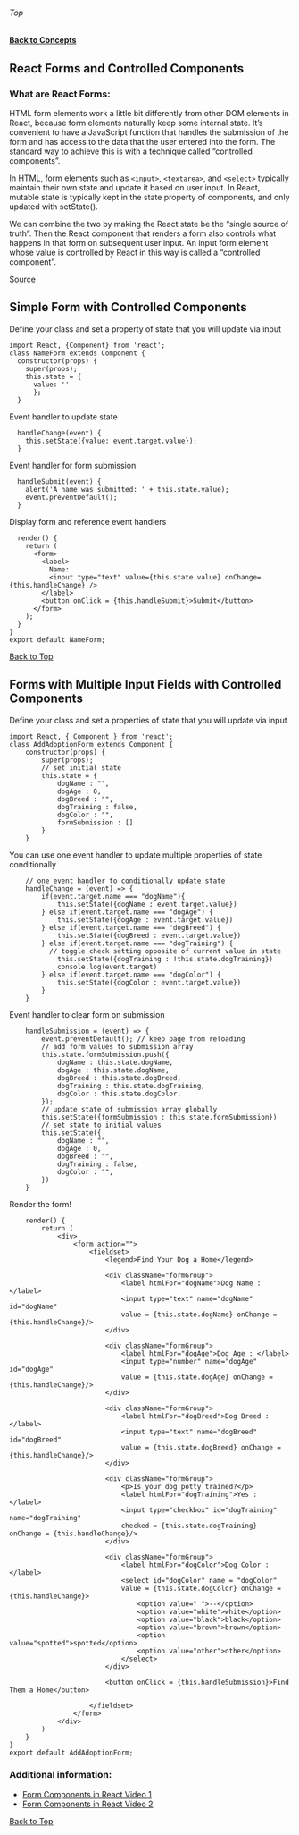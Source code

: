 ###### Top
#### [Back to Concepts](README.md)

## React Forms and Controlled Components

### What are React Forms:
HTML form elements work a little bit differently from other DOM elements in React, because form elements naturally keep some internal state.  It’s convenient to have a JavaScript function that handles the submission of the form and has access to the data that the user entered into the form. The standard way to achieve this is with a technique called “controlled components”.

In HTML, form elements such as `<input>`, `<textarea>`, and `<select>` typically maintain their own state and update it based on user input. In React, mutable state is typically kept in the state property of components, and only updated with setState().

We can combine the two by making the React state be the “single source of truth”. Then the React component that renders a form also controls what happens in that form on subsequent user input. An input form element whose value is controlled by React in this way is called a “controlled component”.

[Source](https://reactjs.org/docs/forms.html)
## Simple Form with Controlled Components
Define your class and set a property of state that you will update via input 
```JSX
import React, {Component} from 'react';
class NameForm extends Component {
  constructor(props) {
    super(props);
    this.state = {
      value: ''
      };
  }
```
Event handler to update state
``` JSX
  handleChange(event) {
    this.setState({value: event.target.value});
  }
```
Event handler for form submission
```JSX
  handleSubmit(event) {
    alert('A name was submitted: ' + this.state.value);
    event.preventDefault();
  }
```
Display form and reference event handlers
```JSX
  render() {
    return (
      <form>
        <label>
          Name:
          <input type="text" value={this.state.value} onChange={this.handleChange} />
        </label>
        <button onClick = {this.handleSubmit}>Submit</button>
      </form>
    );
  }
}
export default NameForm;
```

[Back to Top](#Top)
## Forms with Multiple Input Fields with Controlled Components
Define your class and set a properties of state that you will update via input 
```JSX
import React, { Component } from 'react';
class AddAdoptionForm extends Component {
    constructor(props) {
        super(props);
        // set initial state
        this.state = {
            dogName : "",
            dogAge : 0,
            dogBreed : "",
            dogTraining : false,
            dogColor : "",
            formSubmission : []
        }
    }
```
You can use one event handler to update multiple properties of state conditionally
```JSX
    // one event handler to conditionally update state
    handleChange = (event) => {
        if(event.target.name === "dogName"){
            this.setState({dogName : event.target.value})
        } else if(event.target.name === "dogAge") {
            this.setState({dogAge : event.target.value})
        } else if(event.target.name === "dogBreed") {
            this.setState({dogBreed : event.target.value})
        } else if(event.target.name === "dogTraining") {
          // toggle check setting opposite of current value in state
            this.setState({dogTraining : !this.state.dogTraining}) 
            console.log(event.target)
        } else if(event.target.name === "dogColor") {
            this.setState({dogColor : event.target.value})
        }
    }
```
Event handler to clear form on submission
```JSX
    handleSubmission = (event) => {
        event.preventDefault(); // keep page from reloading
        // add form values to submission array
        this.state.formSubmission.push({
            dogName : this.state.dogName,
            dogAge : this.state.dogName,
            dogBreed : this.state.dogBreed,
            dogTraining : this.state.dogTraining,
            dogColor : this.state.dogColor,
        });
        // update state of submission array globally
        this.setState({formSubmission : this.state.formSubmission})
        // set state to initial values
        this.setState({
            dogName : "",
            dogAge : 0,
            dogBreed : "",
            dogTraining : false,
            dogColor : "",
        })
    }
```
Render the form!
```JSX
    render() {
        return (
            <div>
                <form action="">
                    <fieldset>
                        <legend>Find Your Dog a Home</legend>

                        <div className="formGroup">
                            <label htmlFor="dogName">Dog Name : </label>
                            <input type="text" name="dogName" id="dogName" 
                            value = {this.state.dogName} onChange = {this.handleChange}/>
                        </div>

                        <div className="formGroup">
                            <label htmlFor="dogAge">Dog Age : </label>
                            <input type="number" name="dogAge" id="dogAge" 
                            value = {this.state.dogAge} onChange = {this.handleChange}/>
                        </div>

                        <div className="formGroup">
                            <label htmlFor="dogBreed">Dog Breed : </label>
                            <input type="text" name="dogBreed" id="dogBreed" 
                            value = {this.state.dogBreed} onChange = {this.handleChange}/>
                        </div>

                        <div className="formGroup">
                            <p>Is your dog potty trained?</p>
                            <label htmlFor="dogTraining">Yes : </label>
                            <input type="checkbox" id="dogTraining" name="dogTraining" 
                            checked = {this.state.dogTraining} onChange = {this.handleChange}/>
                        </div>

                        <div className="formGroup">
                            <label htmlFor="dogColor">Dog Color : </label>
                            <select id="dogColor" name = "dogColor" 
                            value = {this.state.dogColor} onChange = {this.handleChange}>
                                <option value=" ">--</option>
                                <option value="white">white</option>
                                <option value="black">black</option>
                                <option value="brown">brown</option>
                                <option value="spotted">spotted</option>
                                <option value="other">other</option>
                            </select>
                        </div>

                        <button onClick = {this.handleSubmission}>Find Them a Home</button>

                    </fieldset>
                </form>
            </div>
        )
    }
}
export default AddAdoptionForm;
```
### Additional information:
- [Form Components in React Video 1](https://youtu.be/fd4_IEWzYeo)
- [Form Components in React Video 2](https://youtu.be/doshF5Alr-k)

[Back to Top](#Top)